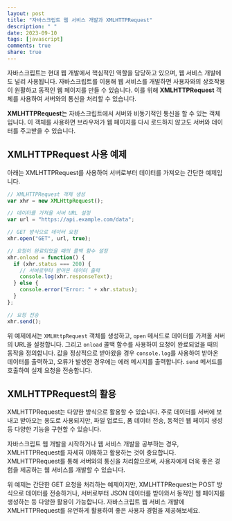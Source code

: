 ```yaml
---
layout: post
title: "자바스크립트 웹 서비스 개발과 XMLHTTPRequest"
description: " "
date: 2023-09-10
tags: [javascript]
comments: true
share: true
---
```


자바스크립트는 현대 웹 개발에서 핵심적인 역할을 담당하고 있으며, 웹 서비스 개발에도 널리 사용됩니다. 자바스크립트를 이용해 웹 서비스를 개발하면 사용자와의 상호작용이 원활하고 동적인 웹 페이지를 만들 수 있습니다. 이를 위해 **XMLHTTPRequest** 객체를 사용하여 서버와의 통신을 처리할 수 있습니다.

**XMLHTTPRequest**는 자바스크립트에서 서버와 비동기적인 통신을 할 수 있는 객체입니다. 이 객체를 사용하면 브라우저가 웹 페이지를 다시 로드하지 않고도 서버와 데이터를 주고받을 수 있습니다.

## XMLHTTPRequest 사용 예제

아래는 XMLHTTPRequest를 사용하여 서버로부터 데이터를 가져오는 간단한 예제입니다.

```javascript
// XMLHTTPRequest 객체 생성
var xhr = new XMLHttpRequest();

// 데이터를 가져올 서버 URL 설정
var url = "https://api.example.com/data";

// GET 방식으로 데이터 요청
xhr.open("GET", url, true);

// 요청이 완료되었을 때의 콜백 함수 설정
xhr.onload = function() {
  if (xhr.status === 200) {
    // 서버로부터 받아온 데이터 출력
    console.log(xhr.responseText);
  } else {
    console.error("Error: " + xhr.status);
  }
};

// 요청 전송
xhr.send();
```

위 예제에서는 `XMLHttpRequest` 객체를 생성하고, `open` 메서드로 데이터를 가져올 서버의 URL을 설정합니다. 그리고 `onload` 콜백 함수를 사용하여 요청이 완료되었을 때의 동작을 정의합니다. 값을 정상적으로 받아왔을 경우 `console.log`를 사용하여 받아온 데이터를 출력하고, 오류가 발생한 경우에는 에러 메시지를 출력합니다. `send` 메서드를 호출하여 실제 요청을 전송합니다.

## XMLHTTPRequest의 활용

XMLHTTPRequest는 다양한 방식으로 활용할 수 있습니다. 주로 데이터를 서버에 보내고 받아오는 용도로 사용되지만, 파일 업로드, 폼 데이터 전송, 동적인 웹 페이지 생성 등 다양한 기능을 구현할 수 있습니다.

자바스크립트 웹 개발을 시작하거나 웹 서비스 개발을 공부하는 경우, XMLHTTPRequest를 자세히 이해하고 활용하는 것이 중요합니다. XMLHTTPRequest를 통해 서버와의 통신을 처리함으로써, 사용자에게 더욱 좋은 경험을 제공하는 웹 서비스를 개발할 수 있습니다.

위 예제는 간단한 GET 요청을 처리하는 예제이지만, XMLHTTPRequest는 POST 방식으로 데이터를 전송하거나, 서버로부터 JSON 데이터를 받아와서 동적인 웹 페이지를 생성하는 등 다양한 활용이 가능합니다. 자바스크립트 웹 서비스 개발에 XMLHTTPRequest를 유연하게 활용하여 좋은 사용자 경험을 제공해보세요.